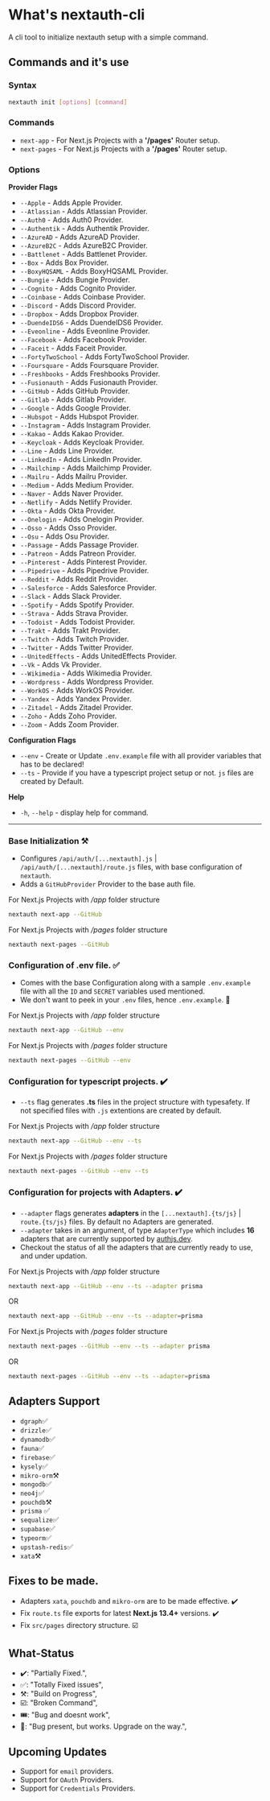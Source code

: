 # What's nextauth-cli

A cli tool to initialize nextauth setup with a simple command.

## Commands and it's use

### Syntax

```bash
nextauth init [options] [command]
```

### **Commands**

-   `next-app` - For Next.js Projects with a **'/pages'** Router setup.
-   `next-pages` - For Next.js Projects with a **'/pages'** Router setup.

### **Options**

**Provider Flags**

-   `--Apple` - Adds Apple Provider.
-   `--Atlassian` - Adds Atlassian Provider.
-   `--Auth0` - Adds Auth0 Provider.
-   `--Authentik` - Adds Authentik Provider.
-   `--AzureAD` - Adds AzureAD Provider.
-   `--AzureB2C` - Adds AzureB2C Provider.
-   `--Battlenet` - Adds Battlenet Provider.
-   `--Box` - Adds Box Provider.
-   `--BoxyHQSAML` - Adds BoxyHQSAML Provider.
-   `--Bungie` - Adds Bungie Provider.
-   `--Cognito` - Adds Cognito Provider.
-   `--Coinbase` - Adds Coinbase Provider.
-   `--Discord` - Adds Discord Provider.
-   `--Dropbox` - Adds Dropbox Provider.
-   `--DuendeIDS6` - Adds DuendeIDS6 Provider.
-   `--Eveonline` - Adds Eveonline Provider.
-   `--Facebook` - Adds Facebook Provider.
-   `--Faceit` - Adds Faceit Provider.
-   `--FortyTwoSchool` - Adds FortyTwoSchool Provider.
-   `--Foursquare` - Adds Foursquare Provider.
-   `--Freshbooks` - Adds Freshbooks Provider.
-   `--Fusionauth` - Adds Fusionauth Provider.
-   `--GitHub` - Adds GitHub Provider.
-   `--Gitlab` - Adds Gitlab Provider.
-   `--Google` - Adds Google Provider.
-   `--Hubspot` - Adds Hubspot Provider.
-   `--Instagram` - Adds Instagram Provider.
-   `--Kakao` - Adds Kakao Provider.
-   `--Keycloak` - Adds Keycloak Provider.
-   `--Line` - Adds Line Provider.
-   `--LinkedIn` - Adds LinkedIn Provider.
-   `--Mailchimp` - Adds Mailchimp Provider.
-   `--Mailru` - Adds Mailru Provider.
-   `--Medium` - Adds Medium Provider.
-   `--Naver` - Adds Naver Provider.
-   `--Netlify` - Adds Netlify Provider.
-   `--Okta` - Adds Okta Provider.
-   `--Onelogin` - Adds Onelogin Provider.
-   `--Osso` - Adds Osso Provider.
-   `--Osu` - Adds Osu Provider.
-   `--Passage` - Adds Passage Provider.
-   `--Patreon` - Adds Patreon Provider.
-   `--Pinterest` - Adds Pinterest Provider.
-   `--Pipedrive` - Adds Pipedrive Provider.
-   `--Reddit` - Adds Reddit Provider.
-   `--Salesforce` - Adds Salesforce Provider.
-   `--Slack` - Adds Slack Provider.
-   `--Spotify` - Adds Spotify Provider.
-   `--Strava` - Adds Strava Provider.
-   `--Todoist` - Adds Todoist Provider.
-   `--Trakt` - Adds Trakt Provider.
-   `--Twitch` - Adds Twitch Provider.
-   `--Twitter` - Adds Twitter Provider.
-   `--UnitedEffects` - Adds UnitedEffects Provider.
-   `--Vk` - Adds Vk Provider.
-   `--Wikimedia` - Adds Wikimedia Provider.
-   `--Wordpress` - Adds Wordpress Provider.
-   `--WorkOS` - Adds WorkOS Provider.
-   `--Yandex` - Adds Yandex Provider.
-   `--Zitadel` - Adds Zitadel Provider.
-   `--Zoho` - Adds Zoho Provider.
-   `--Zoom` - Adds Zoom Provider.

**Configuration Flags**

-   `--env` - Create or Update `.env.example` file with all provider variables that has to be declared!
-   `--ts` - Provide if you have a typescript project setup or not. `js` files are created by Default.

**Help**

-   `-h`, `--help` - display help for command.

---

### Base Initialization ⚒️

-   Configures `/api/auth/[...nextauth].js` | `/api/auth/[...nextauth]/route.js` files, with base configuration of `nextauth`.
-   Adds a `GitHubProvider` Provider to the base auth file.

For Next.js Projects with _/app_ folder structure

```bash
nextauth next-app --GitHub
```

For Next.js Projects with _/pages_ folder structure

```bash
nextauth next-pages --GitHub
```

### Configuration of .env file. ✅

-   Comes with the base Configuration along with a sample `.env.example` file with all the `ID` and `SECRET` variables used mentioned.
-   We don't want to peek in your `.env` files, hence `.env.example`. 🫣

For Next.js Projects with _/app_ folder structure

```bash
nextauth next-app --GitHub --env
```

For Next.js Projects with _/pages_ folder structure

```bash
nextauth next-pages --GitHub --env
```

### Configuration for typescript projects. ✔️

-   `--ts` flag generates **.ts** files in the project structure with typesafety. If not specified files with `.js` extentions are created by default.

For Next.js Projects with _/app_ folder structure

```bash
nextauth next-app --GitHub --env --ts
```

For Next.js Projects with _/pages_ folder structure

```bash
nextauth next-pages --GitHub --env --ts
```

### Configuration for projects with Adapters. ✔️

-   `--adapter` flags generates **adapters** in the `[...nextauth].{ts/js}` | `route.{ts/js}` files. By default no Adapters are generated.
-   `--adapter` takes in an argument, of type `AdapterType` which includes **16** adapters that are currently supported by [authjs.dev](https://authjs.dev/reference/adapters).
-   Checkout the status of all the adapters that are currently ready to use, and under updation.

For Next.js Projects with _/app_ folder structure

```bash
nextauth next-app --GitHub --env --ts --adapter prisma
```

OR

```bash
nextauth next-app --GitHub --env --ts --adapter=prisma
```

For Next.js Projects with _/pages_ folder structure

```bash
nextauth next-pages --GitHub --env --ts --adapter prisma
```

OR

```bash
nextauth next-pages --GitHub --env --ts --adapter=prisma
```

## Adapters Support

-   `dgraph`✅
-   `drizzle`✅
-   `dynamodb`✅
-   `fauna`✅
-   `firebase`✅
-   `kysely`✅
-   `mikro-orm`⚒️
-   `mongodb`✅
-   `neo4j`✅
-   `pouchdb`⚒️
-   `prisma` ✅
-   `sequalize`✅
-   `supabase`✅
-   `typeorm`✅
-   `upstash-redis`✅
-   `xata`⚒️

## Fixes to be made.

-   Adapters `xata`, `pouchdb` and `mikro-orm` are to be made effective. ✔️
-   Fix `route.ts` file exports for latest **Next.js 13.4+** versions. ✔️
-   Fix `src/pages` directory structure. ☑️

## What-Status

-   ✔️: "Partially Fixed.",
-   ✅: "Totally Fixed issues",
-   ⚒️: "Build on Progress",
-   ☑️: "Broken Command",
-   🎟️: "Bug and doesnt work",
-   🎫: "Bug present, but works. Upgrade on the way.",

## Upcoming Updates

-   Support for `email` providers.
-   Support for `OAuth` Providers.
-   Support for `Credentials` Providers.
